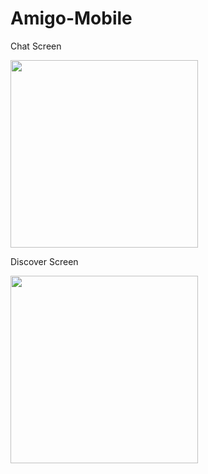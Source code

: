 # Amigo-Mobile

Chat Screen

<img src="https://i.imgur.com/SvPeHyD.png" width="300">

Discover Screen

<img src="https://i.imgur.com/7JYaXvE.png" width="300">
